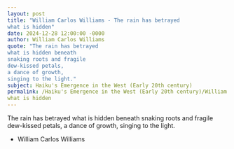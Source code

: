 ```yaml
---
layout: post
title: "William Carlos Williams - The rain has betrayed
what is hidden"
date: 2024-12-28 12:00:00 -0000
author: William Carlos Williams
quote: "The rain has betrayed
what is hidden beneath
snaking roots and fragile
dew-kissed petals,
a dance of growth,
singing to the light."
subject: Haiku's Emergence in the West (Early 20th century)
permalink: /Haiku's Emergence in the West (Early 20th century)/William Carlos Williams/William Carlos Williams - The rain has betrayed
what is hidden
---
```


The rain has betrayed
what is hidden beneath
snaking roots and fragile
dew-kissed petals,
a dance of growth,
singing to the light.

- William Carlos Williams
